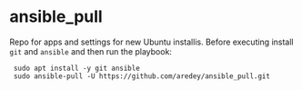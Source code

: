 # ansible_pull
Repo for apps and settings for new Ubuntu installis. Before executing install `git` and `ansible` and then run the playbook:

```
 sudo apt install -y git ansible
 sudo ansible-pull -U https://github.com/aredey/ansible_pull.git
```
